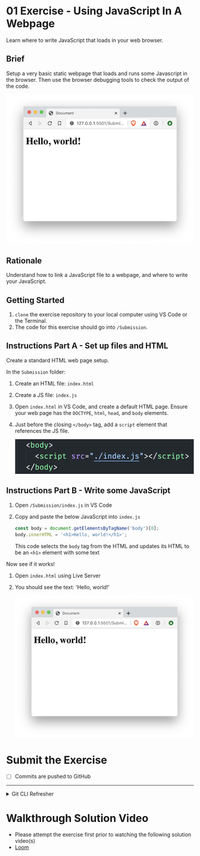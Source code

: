 # 01 Exercise - Using JavaScript In A Webpage

Learn where to write JavaScript that loads in your web browser.

## Brief

Setup a very basic static webpage that loads and runs some Javascript in the browser. Then use the browser debugging tools to check the output of the code.

![project complete](docs/exercise.png)

## Rationale

Understand how to link a JavaScript file to a webpage, and where to write your JavaScript.

## Getting Started

1. `clone` the exercise repository to your local computer using VS Code or the Terminal.
2. The code for this exercise should go into `/Submission`.

## Instructions Part A - Set up files and HTML

Create a standard HTML web page setup.

In the `Submission` folder:

1. Create an HTML file: `index.html`
2. Create a JS file: `index.js`
3. Open `index.html` in VS Code, and create a default HTML page. Ensure your web page has the `DOCTYPE`, `html`, `head`, and `body` elements.
4. Just before the closing `</body>` tag, add a `script` element that references the JS file.

   ![script tag](docs/script-tag.png)

## Instructions Part B - Write some JavaScript

1. Open `/Submission/index.js` in VS Code
1. Copy and paste the below JavaScript into `index.js`

   ```js
   const body = document.getElementsByTagName('body')[0];
   body.innerHTML = '<h1>Hello, world!</h1>';
   ```

   This code selects the `body` tag from the HTML and updates its HTML to be an `<h1>` element with some text

Now see if it works!

1.  Open `index.html` using Live Server
2.  You should see the text: 'Hello, world!'

    ![project complete](docs/exercise.png)

# Submit the Exercise

- [ ] Commits are pushed to GitHub

---

<details>
  <summary>
    Git CLI Refresher
  </summary>

If you need help remembering what commands to type with `git`, use the following as a reference, or watch the [git walkthrough tutorial video](https://vimeo.com/433825571/bc1830fb90)

```shell
# when ready to commit and push
git add .

git commit -m "Added the HTML for the exercise"

git push origin master
```

</details>

# Walkthrough Solution Video

- Please attempt the exercise first prior to watching the following solution video(s)
- [Loom](https://www.loom.com/share/70ae79dfcdfe4e9d8b3f1b0fefb2e59d)

